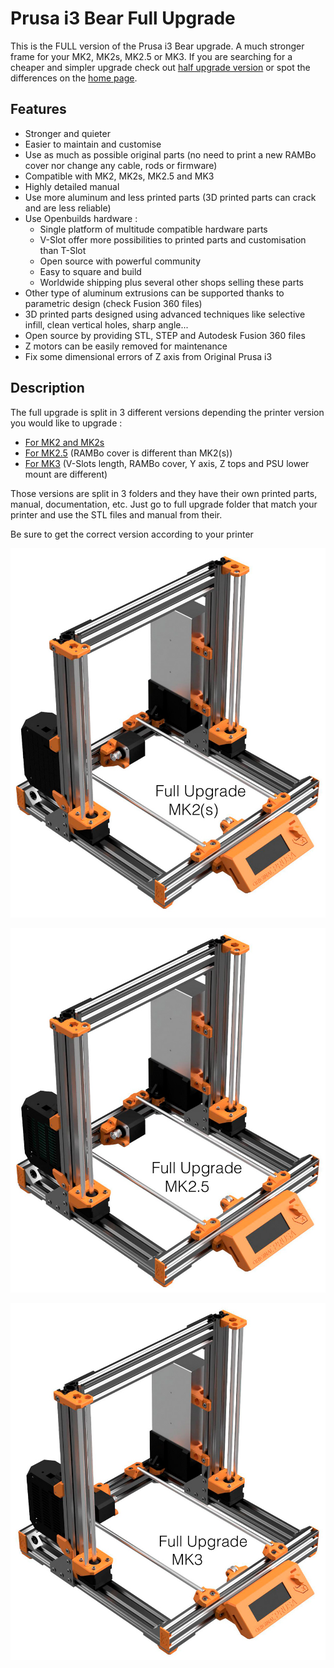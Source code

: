 # Prusa i3 Bear Full Upgrade

This is the FULL version of the Prusa i3 Bear upgrade. A much stronger frame for your MK2, MK2s, MK2.5 or MK3. If you are searching for a cheaper and simpler upgrade check out [half upgrade version](/half_upgrade/) or spot the differences on the [home page](https://github.com/gregsaun/prusa_i3_bear_upgrade/).


## Features

* Stronger and quieter
* Easier to maintain and customise
* Use as much as possible original parts (no need to print a new RAMBo cover nor change any cable, rods or firmware)
* Compatible with MK2, MK2s, MK2.5 and MK3
* Highly detailed manual
* Use more aluminum and less printed parts (3D printed parts can crack and are less reliable)
* Use Openbuilds hardware :
  * Single platform of multitude compatible hardware parts
  * V-Slot offer more possibilities to printed parts and customisation than T-Slot
  * Open source with powerful community
  * Easy to square and build
  * Worldwide shipping plus several other shops selling these parts
* Other type of aluminum extrusions can be supported thanks to parametric design (check Fusion 360 files)
* 3D printed parts designed using advanced techniques like selective infill, clean vertical holes, sharp angle...
* Open source by providing STL, STEP and Autodesk Fusion 360 files
* Z motors can be easily removed for maintenance 
* Fix some dimensional errors of Z axis from Original Prusa i3


## Description

The full upgrade is split in 3 different versions depending the printer version you would like to upgrade :
* [For MK2 and MK2s](for_mk2_mk2s)
* [For MK2.5](for_mk2.5) (RAMBo cover is different than MK2(s))
* [For MK3](for_mk3) (V-Slots length, RAMBo cover, Y axis, Z tops and PSU lower mount are different)

Those versions are split in 3 folders and they have their own printed parts, manual, documentation, etc. Just go to full upgrade folder that match your printer and use the STL files and manual from their.

Be sure to get the correct version according to your printer

[![Prusa i3 Bear Full Upgrade MK2s](/img/full_mk2s_title_1024px.jpg)](for_mk2_mk2s)

[![Prusa i3 Bear Full Upgrade MK2.5](/img/full_mk25_title_1024px.jpg)](for_mk2.5)

[![Prusa i3 Bear Full Upgrade MK3](/img/full_mk3_title_1024px.jpg)](for_mk3)